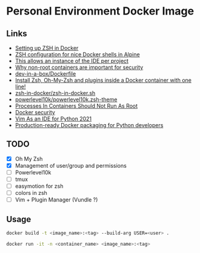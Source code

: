 # Personal Environment Docker Image

## Links
* [Setting up ZSH in Docker](https://dev.to/arctic_hen7/setting-up-zsh-in-docker-263f)
* [ZSH configuration for nice Docker shells in Alpine](https://gist.github.com/arctic-hen7/bbfcc3021f7592d2013ee70470fee60b)
* [This allows an instance of the IDE per project](https://github.com/ls12styler/ide)
* [Why non-root containers are important for security](https://engineering.bitnami.com/articles/why-non-root-containers-are-important-for-security.html)
* [dev-in-a-box/Dockerfile](https://github.com/darxkies/dev-in-a-box/blob/master/Dockerfile)
* [Install Zsh, Oh-My-Zsh and plugins inside a Docker container with one line!](https://reposhub.com/linux/system-utilities/deluan-zsh-in-docker.html)
* [zsh-in-docker/zsh-in-docker.sh](https://github.com/deluan/zsh-in-docker/blob/master/zsh-in-docker.sh)
* [powerlevel10k/powerlevel10k.zsh-theme](https://github.com/romkatv/powerlevel10k/blob/master/powerlevel10k.zsh-theme)
* [Processes In Containers Should Not Run As Root](https://medium.com/@mccode/processes-in-containers-should-not-run-as-root-2feae3f0df3b)
* [Docker security](https://docs.docker.com/engine/security/)
* [Vim As an IDE for Python 2021](https://medium.com/nerd-for-tech/vim-as-an-ide-for-python-2021-f922da6d2cfe)
* [Production-ready Docker packaging for Python developers](https://pythonspeed.com/docker/)

## TODO

- [x] Oh My Zsh
- [x] Management of user/group and permissions
- [ ] Powerlevel10k
- [ ] tmux
- [ ] easymotion for zsh
- [ ] colors in zsh
- [ ] Vim + Plugin Manager (Vundle ?)

## Usage
```sh
docker build -t <image_name>:<tag> --build-arg USER=<user> .
```

```sh
docker run -it -n <container_name> <image_name>:<tag>
```
